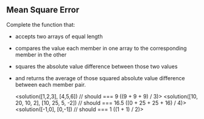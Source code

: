 ## Mean Square Error

Complete the function that:

* accepts two arrays of equal length
* compares the value each member in one array to the corresponding member in the other
* squares the absolute value difference between those two values
* and returns the average of those squared absolute value difference between each member pair.

    <solution([1,2,3], [4,5,6]) // should === 9 ((9 + 9 + 9) / 3)>
    <solution([10, 20, 10, 2], [10, 25, 5, -2]) // should === 16.5 ((0 + 25 + 25 + 16) / 4)>
    <solution([-1,0], [0,-1]) // should === 1 ((1 + 1) / 2)>